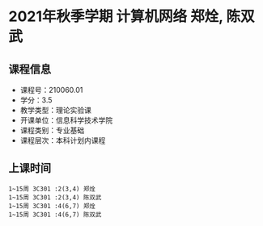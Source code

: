 # 2021年秋季学期 计算机网络 郑烇, 陈双武






## 课程信息

- 课程号：210060.01
- 学分：3.5
- 教学类型：理论实验课
- 开课单位：信息科学技术学院
- 课程类别：专业基础
- 课程层次：本科计划内课程

## 上课时间

```
1~15周 3C301 :2(3,4) 郑烇
1~15周 3C301 :2(3,4) 陈双武
1~15周 3C301 :4(6,7) 郑烇
1~15周 3C301 :4(6,7) 陈双武
```


